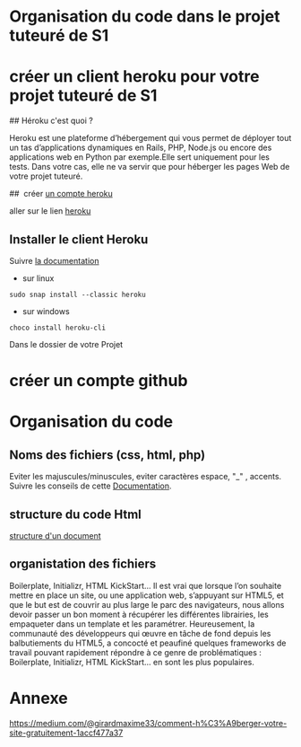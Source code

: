 
# Organisation du code dans le projet tuteuré de S1


<!-- ## créer une boite email 

Utiliser laposte.net ou gmail : ce compte va permettre de créer le compte heroku (pour héberger votre travail) et github () de votre projet tuteuré
info90.s1.groupe1.2019@gmail.com
mdp : info90s1g1.0000    0000 son des chiffres à définir avec votre suiveur -->


# créer un client heroku pour votre projet tuteuré de S1

## Héroku c'est quoi ?

Heroku est une plateforme d’hébergement qui vous permet de déployer tout un tas d’applications dynamiques en Rails, PHP, Node.js ou encore des applications web en Python par exemple.Elle sert uniquement pour les tests.
Dans votre cas, elle ne va servir que pour héberger les pages Web de votre projet tuteuré.

##  créer [un compte heroku](https://signup.heroku.com/)

aller sur le lien [heroku](https://signup.heroku.com/)


## Installer le client Heroku
Suivre [la documentation](https://devcenter.heroku.com/articles/heroku-cli) 

* sur linux

~~~
sudo snap install --classic heroku
~~~

* sur windows

~~~
choco install heroku-cli
~~~



Dans le dossier de votre Projet




# créer un compte github

[]()


# Organisation du code



## Noms des fichiers (css, html, php)
Eviter les majuscules/minuscules, eviter caractères espace, "_" , accents. Suivre les conseils de cette [Documentation](https://developer.mozilla.org/fr/docs/Apprendre/Commencer_avec_le_web/G%C3%A9rer_les_fichiers).

## structure du code Html
[structure d'un document](https://developer.mozilla.org/fr/docs/Apprendre/HTML/Introduction_%C3%A0_HTML/Document_and_website_structure)

## organistation des fichiers

Boilerplate, Initializr, HTML KickStart…
Il est vrai que lorsque l’on souhaite mettre en place un site, ou une application web, s’appuyant sur HTML5, et que le but est de couvrir au plus large le parc des navigateurs, nous allons devoir passer un bon moment à récupérer les différentes librairies, les empaqueter dans un template et les paramétrer. Heureusement, la communauté des développeurs qui œuvre en tâche de fond depuis les balbutiements du HTML5, a concocté et peaufiné quelques frameworks de travail pouvant rapidement répondre à ce genre de problématiques : Boilerplate, Initializr, HTML KickStart… en sont les plus populaires.

# Annexe

<https://medium.com/@girardmaxime33/comment-h%C3%A9berger-votre-site-gratuitement-1accf477a37>